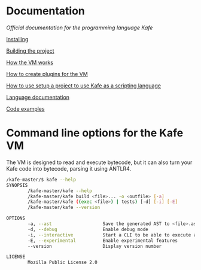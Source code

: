 # Documentation
*Official documentation for the programming language Kafe*

[Installing](installing.md)

[Building the project](building.md)

[How the VM works](vm.md)

[How to create plugins for the VM](plugins.md)

[How to use setup a project to use Kafe as a scripting language](setup-as-scripting.md)

[Language documentation](lang/main.md)

[Code examples](examples.md)

# Command line options for the Kafe VM

The VM is designed to read and execute bytecode, but it can also turn your Kafe code into bytecode, parsing it using ANTLR4.

```bash
/kafe-master/$ kafe --help
SYNOPSIS
        /kafe-master/kafe --help
        /kafe-master/kafe build <file>... -o <outfile> [-a]
        /kafe-master/kafe ((exec <file>) | tests) [-d] [-i] [-E]
        /kafe-master/kafe --version

OPTIONS
        -a, --ast                   Save the generated AST to <file>.ast
        -d, --debug                 Enable debug mode
        -i, --interactive           Start a CLI to be able to execute a file instruction per instruction
        -E, --experimental          Enable experimental features
        --version                   Display version number

LICENSE
        Mozilla Public License 2.0
```
